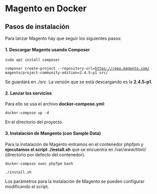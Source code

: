 # Magento en Docker
## Pasos de instalación
Para lanzar Magento hay que seguir los siguientes pasos:

#### 1. Descargar Magento usando Composer
<code>sudo apt install composer</code>

<code>composer create-project --repository-url=https://repo.magento.com/ magento/project-community-edition=2.4.5-p1 src/</code>

Se guardará en ./src. La versión que se está descargando es la **2.4.5-p1**.

#### 2. Lanzar los servicios
Para ello se usa el archivo **docker-compose.yml**:

<code>docker-compose up -d</code>

En el directorio del proyecto.

#### 3. Instalación de Mangento (con Sample Data)
Para la instalación de Magento entramos en el contenedor phpfpm y **ejecutamos el script ./install.sh** que se encuentra en /var/www/html/ (directorio por defecto del contenedor).

<code>docker-compose exec phpfpm bash</code>

<code>./install.sh</code>

Los parámetros para la instalación de Magento se pueden configurar modificando el script.

